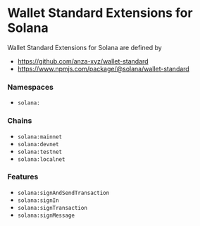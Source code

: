 # Wallet Standard Extensions for Solana

Wallet Standard Extensions for Solana are defined by

- https://github.com/anza-xyz/wallet-standard
- https://www.npmjs.com/package/@solana/wallet-standard

### Namespaces

- `solana:`

### Chains

- `solana:mainnet`
- `solana:devnet`
- `solana:testnet`
- `solana:localnet`

### Features

- `solana:signAndSendTransaction`
- `solana:signIn`
- `solana:signTransaction`
- `solana:signMessage`
